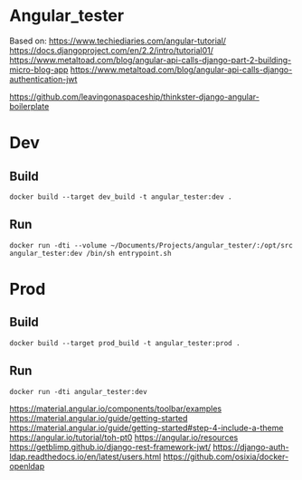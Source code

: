 # Angular_tester

Based on:
https://www.techiediaries.com/angular-tutorial/
https://docs.djangoproject.com/en/2.2/intro/tutorial01/
https://www.metaltoad.com/blog/angular-api-calls-django-part-2-building-micro-blog-app
https://www.metaltoad.com/blog/angular-api-calls-django-authentication-jwt

https://github.com/leavingonaspaceship/thinkster-django-angular-boilerplate

# Dev
## Build
`docker build --target dev_build -t angular_tester:dev .`
## Run
`docker run -dti --volume ~/Documents/Projects/angular_tester/:/opt/src angular_tester:dev /bin/sh entrypoint.sh`

# Prod 
## Build
`docker build --target prod_build -t angular_tester:prod .`
## Run
`docker run -dti angular_tester:dev`




https://material.angular.io/components/toolbar/examples
https://material.angular.io/guide/getting-started
https://material.angular.io/guide/getting-started#step-4-include-a-theme
https://angular.io/tutorial/toh-pt0
https://angular.io/resources
https://getblimp.github.io/django-rest-framework-jwt/
https://django-auth-ldap.readthedocs.io/en/latest/users.html
https://github.com/osixia/docker-openldap
